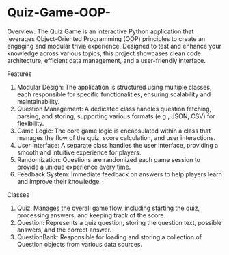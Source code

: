 # Quiz-Game-OOP-
Overview: The Quiz Game is an interactive Python application that leverages Object-Oriented Programming (OOP) principles to create an engaging and modular trivia experience. Designed to test and enhance your knowledge across various topics, this project showcases clean code architecture, efficient data management, and a user-friendly interface.

Features
1) Modular Design: The application is structured using multiple classes, each responsible for specific functionalities, ensuring scalability and maintainability.
2) Question Management: A dedicated class handles question fetching, parsing, and storing, supporting various formats (e.g., JSON, CSV) for flexibility.
3) Game Logic: The core game logic is encapsulated within a class that manages the flow of the quiz, score calculation, and user interactions.
4) User Interface: A separate class handles the user interface, providing a smooth and intuitive experience for players.
5) Randomization: Questions are randomized each game session to provide a unique experience every time.
6) Feedback System: Immediate feedback on answers to help players learn and improve their knowledge.

Classes
1) Quiz: Manages the overall game flow, including starting the quiz, processing answers, and keeping track of the score.
2) Question: Represents a quiz question, storing the question text, possible answers, and the correct answer.
3) QuestionBank: Responsible for loading and storing a collection of Question objects from various data sources.
